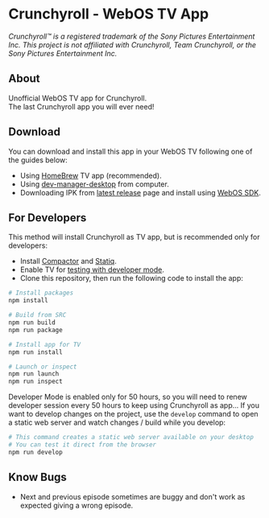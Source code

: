 # Crunchyroll - WebOS TV App

*Crunchyroll&trade; is a registered trademark of the Sony Pictures Entertainment Inc. This project is not affiliated with Crunchyroll, Team Crunchyroll, or the Sony Pictures Entertainment Inc.*

## About

Unofficial WebOS TV app for Crunchyroll.\
The last Crunchyroll app you will ever need!

## Download

You can download and install this app in your WebOS TV following one of the guides below:

- Using [HomeBrew](https://www.webosbrew.org) TV app (recommended).
- Using [dev-manager-desktop](https://github.com/webosbrew/dev-manager-desktop) from computer.
- Downloading IPK from [latest release](https://github.com/mateussouzaweb/crunchyroll-webos/releases/latest) page and install using [WebOS SDK](<https://webostv.developer.lge.com/sdk/installation/>).

## For Developers

This method will install Crunchyroll as TV app, but is recommended only for developers:

- Install [Compactor](<https://github.com/mateussouzaweb/compactor/>) and [Statiq](<https://github.com/mateussouzaweb/statiq/>).
- Enable TV for [testing with developer mode](<https://webostv.developer.lge.com/develop/app-test/>).
- Clone this repository, then run the following code to install the app:

```bash
# Install packages
npm install

# Build from SRC
npm run build
npm run package

# Install app for TV
npm run install

# Launch or inspect
npm run launch
npm run inspect
```

Developer Mode is enabled only for 50 hours, so you will need to renew developer session every 50 hours to keep using Crunchyroll as app... If you want to develop changes on the project, use the ``develop`` command to open a static web server and watch changes / build while you develop:

```bash
# This command creates a static web server available on your desktop
# You can test it direct from the browser
npm run develop
```

## Know Bugs

- Next and previous episode sometimes are buggy and don't work as expected giving a wrong episode.
